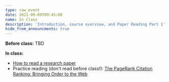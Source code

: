 ```yaml
---
type: raw_event
date: 2021-09-09T09:45:00
name: In Class
description: 'Introduction, course overview, and Paper Reading Part 1'
hide_from_announcments: true
--- 
```


**Before class:** TBD

**In class:** 
* [How to read a research paper](/materials/how-to-read-a-research-paper/)
* Practice reading (don't read before class!): [The PageRank Citation Ranking: Bringing Order to the Web](http://ilpubs.stanford.edu:8090/422/1/1999-66.pdf)
